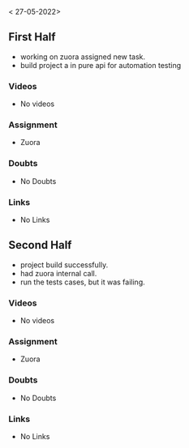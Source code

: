 < 27-05-2022>

## First Half
- working on zuora assigned new task. 
- build project a in pure api for automation testing

### Videos
- No videos

### Assignment 
- Zuora

### Doubts
- No Doubts

### Links
- No Links

## Second Half
- project build successfully.
- had zuora internal call.
- run the tests cases, but it was failing. 

### Videos
- No videos

### Assignment 
- Zuora

### Doubts
- No Doubts

### Links
- No Links
